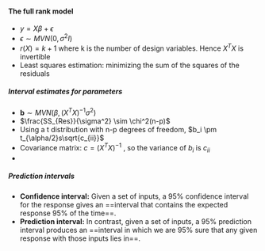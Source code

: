 #### The full rank model
- $y = X\beta + \epsilon$  
- $\epsilon \sim MVN(0, \sigma^2I)$     
- $r(X) = k+1$ where k is the number of design variables. Hence $X^TX$ is invertible
- Least squares estimation: minimizing the sum of the squares of the residuals

##### Interval estimates for parameters 
- $\textbf{b} \sim MVN(\beta, (X^TX)^{-1}\sigma^2)$  
- $\frac{SS_{Res}}{\sigma^2} \sim \chi^2(n-p)$    
- Using a t distribution with n-p degrees of freedom, $b_i \pm t_{\alpha/2}s\sqrt{c_{ii}}$  
- Covariance matrix: $c = (X^TX)^{-1}$ , so the variance of $b_{i}$ is $c_{ii}$ 
- 

##### Prediction intervals
- **Confidence interval:** Given a set of inputs, a 95% confidence interval for the response gives an ==interval that contains the expected response 95% of the time==.
- **Prediction interval:** In contrast, given a set of inputs, a 95% prediction interval produces an ==interval in which we are 95% sure that any given response with those inputs lies in==.